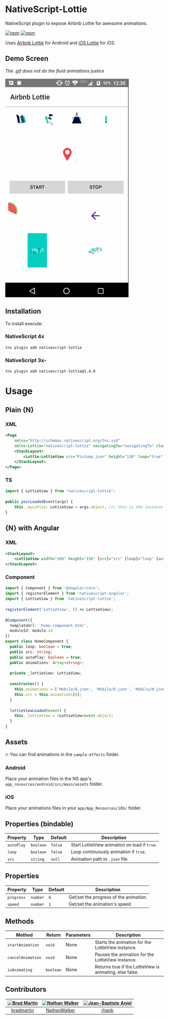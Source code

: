 # NativeScript-Lottie

NativeScript plugin to expose Airbnb Lottie for awesome animations.

[![npm](https://img.shields.io/npm/v/nativescript-lottie.svg)](https://www.npmjs.com/package/nativescript-lottie)
[![npm](https://img.shields.io/npm/dt/nativescript-lottie.svg?label=npm%20downloads)](https://www.npmjs.com/package/nativescript-lottie)

Uses [Airbnb Lottie](https://github.com/airbnb/lottie-android) for Android and [iOS Lottie](https://github.com/airbnb/lottie-ios) for iOS.

## Demo Screen

_The .gif does not do the fluid animations justice_

![LottieView](screens/lottieDemo.gif)

## Installation

To install execute:

### NativeScript 4x

```
tns plugin add nativescript-lottie
```

### NativeScript 3x-

```
tns plugin add nativescript-lottie@1.4.0
```

# Usage

## Plain {N}

### XML

```xml
<Page
    xmlns="http://schemas.nativescript.org/tns.xsd"
    xmlns:Lottie="nativescript-lottie" navigatingTo="navigatingTo" class="page">
    <StackLayout>
        <Lottie:LottieView src="PinJump.json" height="130" loop="true" autoPlay="true" loaded="yourLoadedEvent" />
    </StackLayout>
</Page>
```

### TS

```typescript
import { LottieView } from "nativescript-lottie";

public yourLoadedEvent(args) {
    this._myLottie: LottieView = args.object; /// this is the instance of the LottieAnimationView
}
```

## {N} with Angular

### XML

```xml
<StackLayout>
    <LottieView width="100" height="150" [src]="src" [loop]="loop" [autoPlay]="autoPlay" (loaded)="lottieViewLoaded($event)">     </LottieView>
</StackLayout>
```

### Component

```typescript
import { Component } from '@angular/core';
import { registerElement } from 'nativescript-angular';
import { LottieView } from 'nativescript-lottie';

registerElement('LottieView', () => LottieView);

@Component({
  templateUrl: 'home.component.html',
  moduleId: module.id
})
export class HomeComponent {
  public loop: boolean = true;
  public src: string;
  public autoPlay: boolean = true;
  public animations: Array<string>;

  private _lottieView: LottieView;

  constructor() {
    this.animations = ['Mobilo/A.json', 'Mobilo/D.json', 'Mobilo/N.json', 'Mobilo/S.json'];
    this.src = this.animations[0];
  }

  lottieViewLoaded(event) {
    this._lottieView = <LottieView>event.object;
  }
}
```

## Assets

:fire: You can find animations in the `sample-effects` folder.

### Android

Place your animation files in the NS app's `app_resources/android/src/main/assets` folder.

### iOS

Place your animations files in your `app/App_Resources/iOS/` folder.

## Properties (bindable)

| Property   | Type      | Default | Description                                   |
| ---------- | --------- | ------- | --------------------------------------------- |
| `autoPlay` | `boolean` | `false` | Start LottieView animation on load if `true`. |
| `loop`     | `boolean` | `false` | Loop continuously animation if `true`.        |
| `src`      | `string`  | `null`  | Animation path to `.json` file.               |

## Properties

| Property   | Type     | Default | Description                            |
| ---------- | -------- | ------- | -------------------------------------- |
| `progress` | `number` | `0`     | Get/set the progress of the animation. |
| `speed`    | `number` | `1`     | Get/set the animation's speed          |

## Methods

| Method            | Return    | Parameters | Description                                              |
| ----------------- | --------- | ---------- | -------------------------------------------------------- |
| `startAnimation`  | `void`    | None       | Starts the animation for the LottieView instance.        |
| `cancelAnimation` | `void`    | None       | Pauses the animation for the LottieView instance.        |
| `isAnimating`     | `boolean` | None       | Returns true if the LottieView is animating, else false. |

## Contributors

| [<img alt="Brad Martin" src="https://avatars0.githubusercontent.com/u/6006148?s=400&v=4" width="117">](https://github.com/bradmartin) | [<img alt="Nathan Walker" src="https://avatars0.githubusercontent.com/u/457187?s=400&v=4" width="117">](https://github.com/NathanWalker/) | [<img alt="Jean-Baptiste Aniel" src="https://avatars3.githubusercontent.com/u/9477179?s=460&v=4" width="117">](https://github.com/rhanb) |
| :-----------------------------------------------------------------------------------------------------------------------------------: | :---------------------------------------------------------------------------------------------------------------------------------------: | :--------------------------------------------------------------------------------------------------------------------------------------: |
|                                              [bradmartin](https://github.com/bradmartin)                                              |                                              [NathanWalker](https://github.com/NathanWalker)                                              |                                                    [rhanb](https://github.com/rhanb)                                                     |
